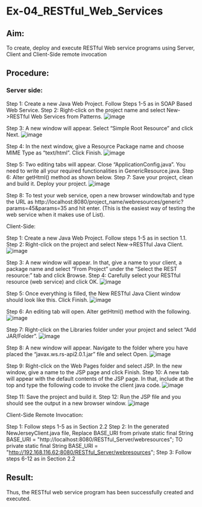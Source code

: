 # Ex-04_RESTful_Web_Services
## Aim:

To create, deploy and execute RESTful Web service programs using Server, Client and Client-Side remote invocation
## Procedure:

### Server side:
Step 1: Create a new Java Web Project. Follow Steps 1-5 as in SOAP Based Web Service.
Step 2: Right-click on the project name and select New->RESTful Web Services from Patterns.
![image](https://github.com/AjaysuryaS/Ex-04_RESTful_Web_Services/assets/114158396/2ea3b973-3872-42fb-b61e-9e61b8074246)




Step 3: A new window will appear. Select “Simple Root Resource” and click Next.
 ![image](https://github.com/AjaysuryaS/Ex-04_RESTful_Web_Services/assets/114158396/05ad456c-c416-494f-9c3a-95abcba54374)

 


Step 4: In the next window, give a Resource Package name and choose MIME Type as “text/html”. Click Finish.
![image](https://github.com/AjaysuryaS/Ex-04_RESTful_Web_Services/assets/114158396/a4edf9a4-c03f-4f95-8cfa-14651a5473e8)


Step 5: Two editing tabs will appear. Close “ApplicationConfig.java”. You need to write all your required functionalities in GenericResource.java.
Step 6: Alter getHtml() method as shown below.
Step 7: Save your project, clean and build it. Deploy your project.
 ![image](https://github.com/AjaysuryaS/Ex-04_RESTful_Web_Services/assets/114158396/6498aae9-fd9b-4fcf-b29b-f5b91f02b507)


 


Step 8: To test your web service, open a new browser window/tab and type the URL as http://localhost:8080/project_name/webresources/generic?params=45&params=35 and hit enter. (This is the easiest way of testing the web service when it makes use of List).



Client-Side:


Step 1: Create a new Java Web Project. Follow steps 1-5 as in section 1.1.
Step 2: Right-click on the project and select New->RESTful Java Client.
![image](https://github.com/AjaysuryaS/Ex-04_RESTful_Web_Services/assets/114158396/76eecd2a-ea9a-41c1-bc57-123a4cf038d4)




Step 3: A new window will appear. In that, give a name to your client, a package name and select “From Project” under the “Select the REST resource:” tab and click Browse. Step 4: Carefully select your RESTful resource (web service) and click OK.
 ![image](https://github.com/AjaysuryaS/Ex-04_RESTful_Web_Services/assets/114158396/13ee9c45-7920-4a5b-a961-9efe030b03b6)

 


Step 5: Once everything is filled, the New RESTful Java Client window should look like this. Click Finish.
![image](https://github.com/AjaysuryaS/Ex-04_RESTful_Web_Services/assets/114158396/f67c878b-a26a-4ea7-abbb-a46b1732ba74)


Step 6: An editing tab will open. Alter getHtml() method with the following.
![image](https://github.com/AjaysuryaS/Ex-04_RESTful_Web_Services/assets/114158396/ddff1060-3764-44f8-9dc9-2c96247187f9)
 
 


Step 7: Right-click on the Libraries folder under your project and select “Add JAR/Folder”.
![image](https://github.com/AjaysuryaS/Ex-04_RESTful_Web_Services/assets/114158396/db3ec624-b1dc-4c22-aec2-efc22f5a3c5f)


Step 8: A new window will appear. Navigate to the folder where you have placed the “javax.ws.rs-api2.0.1.jar” file and select Open.
 ![image](https://github.com/AjaysuryaS/Ex-04_RESTful_Web_Services/assets/114158396/566218a4-7206-4d7e-af60-0509a5eb492e)

 


Step 9: Right-click on the Web Pages folder and select JSP. In the new window, give a name to the JSP page and click Finish.
Step 10: A new tab will appear with the default contents of the JSP page. In that, include at the top and type the following code to invoke the client java code.
![image](https://github.com/AjaysuryaS/Ex-04_RESTful_Web_Services/assets/114158396/67c1d296-2ac3-4d00-a109-dd9622300af6)


Step 11: Save the project and build it.
Step 12: Run the JSP file and you should see the output in a new browser window.
![image](https://github.com/AjaysuryaS/Ex-04_RESTful_Web_Services/assets/114158396/4d4b4b82-471a-4de8-a80d-ac62dfe61e73)
 
 


Client-Side Remote Invocation:


Step 1: Follow steps 1-5 as in Section 2.2
Step 2: In the generated NewJerseyClient.java file, Replace BASE_URI from private static final String BASE_URI = "http://localhost:8080/RESTful_Server/webresources"; TO private static final String BASE_URI = "http://192.168.116.62:8080/RESTful_Server/webresources";
Step 3: Follow steps 6-12 as in Section 2.2


## Result:
 Thus, the RESTful web service program has been successfully created and executed.
